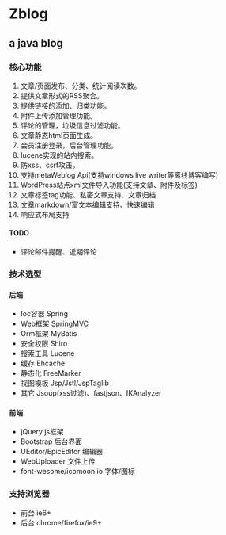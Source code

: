 Zblog
=======

a java blog
---------------

### 核心功能
1.	文章/页面发布、分类、统计阅读次数。
2.	提供文章形式的RSS聚合。
3.	提供链接的添加、归类功能。
4.	附件上传添加管理功能。
5.	评论的管理，垃圾信息过滤功能。
6.	文章静态html页面生成。
7.	会员注册登录，后台管理功能。
8.	lucene实现的站内搜索。
9.	防xss、csrf攻击。
10.	支持metaWeblog Api(支持windows live writer等离线博客编写)
11.	WordPress站点xml文件导入功能(支持文章、附件及标签)
12.	文章标签tag功能、私密文章支持、文章归档
13.	文章markdown/富文本编辑支持、快速编辑
14.	响应式布局支持

#### TODO
*	评论邮件提醒、近期评论

### 技术选型

#### 后端
* Ioc容器 Spring
* Web框架 SpringMVC
* Orm框架 MyBatis
* 安全权限 Shiro
* 搜索工具 Lucene
* 缓存 Ehcache
* 静态化 FreeMarker
* 视图模板 Jsp/Jstl/JspTaglib
* 其它 Jsoup(xss过滤)、fastjson、IKAnalyzer

#### 前端
* jQuery js框架
* Bootstrap 后台界面
* UEditor/EpicEditor 编辑器
* WebUploader 文件上传
* font-wesome/icomoon.io 字体/图标

### 支持浏览器
* 前台 ie6+
* 后台 chrome/firefox/ie9+
  